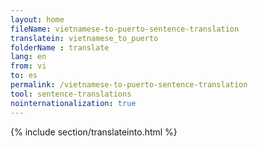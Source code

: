 ```yaml
---
layout: home
fileName: vietnamese-to-puerto-sentence-translation
translatein: vietnamese_to_puerto
folderName : translate
lang: en
from: vi
to: es
permalink: /vietnamese-to-puerto-sentence-translation
tool: sentence-translations
nointernationalization: true
---
```

{% include section/translateinto.html %}
